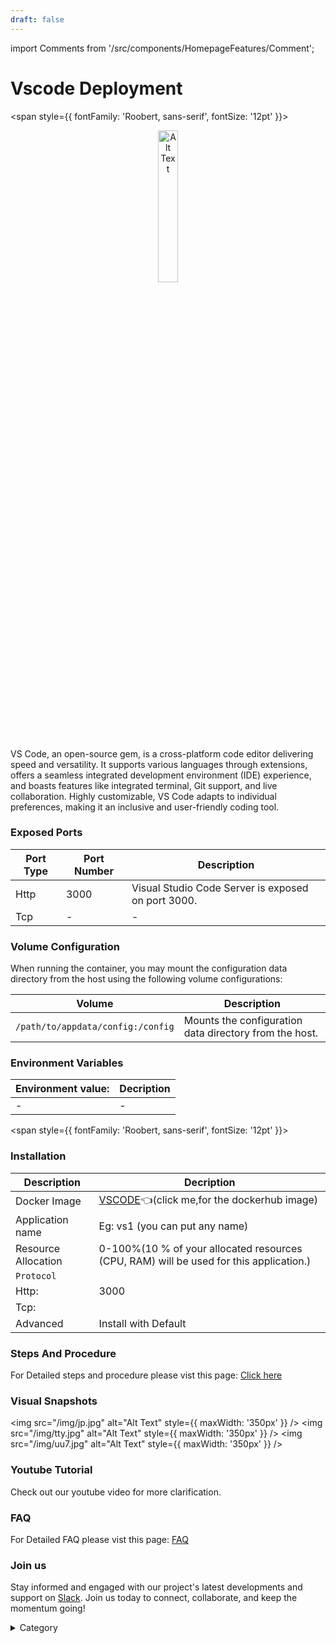 ```yaml
---
draft: false
---
```

import Comments from '/src/components/HomepageFeatures/Comment';





# Vscode Deployment
<span style={{ fontFamily: 'Roobert, sans-serif', fontSize: '12pt' }}>

<p align="center">
  <img src="/img/fsd.jpg" alt="Alt Text" width="25%"/>
</p> 


VS Code, an open-source gem, is a cross-platform code editor delivering speed and versatility. It supports various languages through extensions, offers a seamless integrated development environment (IDE) experience, and boasts features like integrated terminal, Git support, and live collaboration. Highly customizable, VS Code adapts to individual preferences, making it an inclusive and user-friendly coding tool.

### Exposed Ports

| Port Type | Port Number | Description                                        |
| --------- | ----------- | -------------------------------------------------- |
| Http      | 3000        | Visual Studio Code Server is exposed on port 3000. |
| Tcp       | -           | -             |

### Volume Configuration

When running the container, you may mount the configuration data directory from the host using the following volume configurations:

| Volume                     | Description                                      |
| -------------------------- | ------------------------------------------------ |
| `/path/to/appdata/config:/config` | Mounts the configuration data directory from the host. |


### Environment Variables


|   **Environment value:**          | Decription                                                                                                               | 
| --------------------- | ------                                                                                                                   | 
|-       |  -                              |

</span>


<span style={{ fontFamily: 'Roobert, sans-serif', fontSize: '12pt' }}>

### Installation

|  Description          | Decription                                                                                                               | 
| --------------------- | ------                                                                                                                   | 
| Docker Image          |   [VSCODE](https://hub.docker.com/r/linuxserver/openvscode-server)👈(click me,for the dockerhub image)                       |
| Application name      |  Eg: vs1 (you can put any name)                                                                                        | 
| Resource Allocation   |  0-100%(10 % of your allocated resources (CPU, RAM) will be used for this application.)                                  | 
| `Protocol`            |                                                                                                                          | 
|  Http:                |  3000                                                                                                                   |
|  Tcp:                 |                                                                                                                          | 
|    Advanced           |    Install with Default                                                                                                  |




### Steps And Procedure

For Detailed steps and procedure please vist this page: [Click here](https://techscaleinfinite.github.io/introduction/cloud-float/Steps%20and%20procedure)


### Visual Snapshots

<img src="/img/jp.jpg" alt="Alt Text" style={{ maxWidth: '350px' }} /> 
<img src="/img/tty.jpg" alt="Alt Text" style={{ maxWidth: '350px' }} /> 
<img src="/img/uu7.jpg" alt="Alt Text" style={{ maxWidth: '350px' }} />



### Youtube Tutorial&#x20;

Check out our youtube video for more clarification.



### FAQ

For Detailed FAQ please vist this page: [FAQ](https://techscaleinfinite.github.io/FAQ)

### Join us

Stay informed and engaged with our project's latest developments and support on [Slack](https://app.slack.com/client/T04QS32JX6E/C04QKEWE146). Join us today to connect, collaborate, and keep the momentum going!&#x20;

<details>

<summary>Category</summary>

Kubernetes, cloud computing, DevOps, cloud services, hosting platform, container orchestration, cloud infrastructure, cloud deployment, cloud management, cloud technology, cloud solutions, vscode

</details>

</span>


<Comments />
